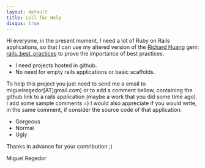 ```yaml
---
layout: default
title: Call for Help
disqus: true
---
```


Hi everyone, in the present moment, I need a lot of Ruby on Rails applications, 
so that I can use my altered version of the [Richard Huang](https://github.com/flyerhzm) gem: 
[rails_best_practices](https://github.com/regedor/rails_best_practices)
to prove the importance of best practices. 

* I need projects hosted in github.  
* No need for empty rails applications or basic scaffolds.

To help this project you just need to send me a email to miguelregedor[AT]gmail.com) or to add a comment bellow, containing the github link to a rails application 
(maybe a work that you did some time ago). I add some sample comments =)
I would also appreciate if you would write, in the same comment, if consider the source code of that application:

* Gorgeous
* Normal
* Ugly

Thanks in advance for your contribution ;)

<p class="post-author">Miguel Regedor</p>